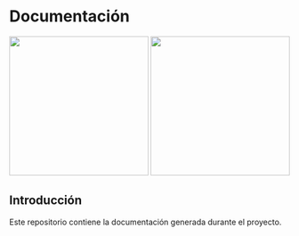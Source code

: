 # Documentación

<p align="center">
  <img src="http://90.163.132.130:8090/bantu/Logo_Redondo.png" width="250" height="250">
  <img src="http://90.163.132.130:8090/bantu/Logo_Bantu.png" width="250" height="250">
</p>

## Introducción
Este repositorio contiene la documentación generada durante el proyecto.
